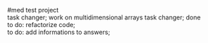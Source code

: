 #med test project  
task changer; work on multidimensional arrays task changer;  done  
to do: refactorize code;  
to do: add informations to answers;  
